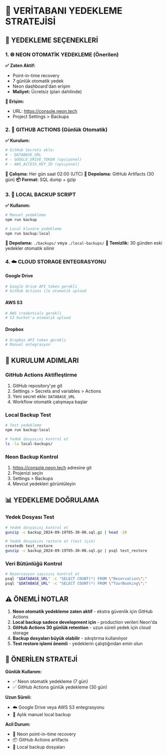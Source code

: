 # 💾 VERİTABANI YEDEKLEME STRATEJİSİ

## 🎯 YEDEKLEME SEÇENEKLERİ

### 1. 🌐 NEON OTOMATİK YEDEKLEME (Önerilen)
**✅ Zaten Aktif:**
- Point-in-time recovery
- 7 günlük otomatik yedek
- Neon dashboard'dan erişim
- **Maliyet:** Ücretsiz (plan dahilinde)

**🔗 Erişim:**
- URL: https://console.neon.tech
- Project Settings > Backups

### 2. 🤖 GITHUB ACTIONS (Günlük Otomatik)
**✅ Kurulum:**
```bash
# GitHub Secrets ekle:
# - DATABASE_URL
# - GOOGLE_DRIVE_TOKEN (opsiyonel)
# - AWS_ACCESS_KEY_ID (opsiyonel)
```

**📅 Çalışma:** Her gün saat 02:00 (UTC)
**💾 Depolama:** GitHub Artifacts (30 gün)
**📦 Format:** SQL dump + gzip

### 3. 📱 LOCAL BACKUP SCRIPT
**✅ Kullanım:**
```bash
# Manuel yedekleme
npm run backup

# Local klasöre yedekleme
npm run backup:local
```

**📁 Depolama:** `./backups/` veya `./local-backups/`
**🧹 Temizlik:** 30 günden eski yedekler otomatik silinir

### 4. ☁️ CLOUD STORAGE ENTEGRASYONU

#### Google Drive
```bash
# Google Drive API token gerekli
# GitHub Actions ile otomatik upload
```

#### AWS S3
```bash
# AWS credentials gerekli
# S3 bucket'a otomatik upload
```

#### Dropbox
```bash
# Dropbox API token gerekli
# Manuel entegrasyon
```

## 🚀 KURULUM ADIMLARI

### GitHub Actions Aktifleştirme
1. GitHub repository'ye git
2. Settings > Secrets and variables > Actions
3. Yeni secret ekle: `DATABASE_URL`
4. Workflow otomatik çalışmaya başlar

### Local Backup Test
```bash
# Test yedekleme
npm run backup:local

# Yedek dosyasını kontrol et
ls -la local-backups/
```

### Neon Backup Kontrol
1. https://console.neon.tech adresine git
2. Projenizi seçin
3. Settings > Backups
4. Mevcut yedekleri görüntüleyin

## 📊 YEDEKLEME DOĞRULAMA

### Yedek Dosyası Test
```bash
# Yedek dosyasını kontrol et
gunzip -c backup_2024-09-19T05-30-00.sql.gz | head -20

# Yedek dosyasını restore et (test için)
createdb test_restore
gunzip -c backup_2024-09-19T05-30-00.sql.gz | psql test_restore
```

### Veri Bütünlüğü Kontrol
```bash
# Rezervasyon sayısını kontrol et
psql "$DATABASE_URL" -c "SELECT COUNT(*) FROM \"Reservation\";"
psql "$DATABASE_URL" -c "SELECT COUNT(*) FROM \"TourBooking\";"
```

## ⚠️ ÖNEMLİ NOTLAR

1. **Neon otomatik yedekleme zaten aktif** - ekstra güvenlik için GitHub Actions
2. **Local backup sadece development için** - production verileri Neon'da
3. **GitHub Actions 30 günlük retention** - uzun süreli yedek için cloud storage
4. **Backup dosyaları büyük olabilir** - sıkıştırma kullanılıyor
5. **Test restore işlemi önemli** - yedeklerin çalıştığından emin olun

## 🎯 ÖNERİLEN STRATEJİ

**Günlük Kullanım:**
- ✅ Neon otomatik yedekleme (7 gün)
- ✅ GitHub Actions günlük yedekleme (30 gün)

**Uzun Süreli:**
- ☁️ Google Drive veya AWS S3 entegrasyonu
- 📱 Aylık manuel local backup

**Acil Durum:**
- 🔄 Neon point-in-time recovery
- 📦 GitHub Actions artifacts
- 💾 Local backup dosyaları
